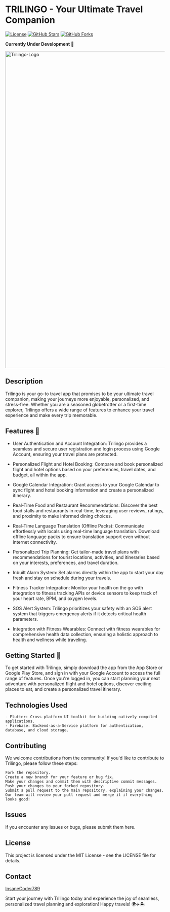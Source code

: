 # TRILINGO - Your Ultimate Travel Companion

[![License](https://img.shields.io/badge/License-MIT-blue.svg)](https://opensource.org/licenses/MIT)
[![GitHub Stars](https://img.shields.io/github/stars/your-username/your-repo.svg)](https://github.com/InsaneCoder789/Trilingo/stargazers)
[![GitHub Forks](https://img.shields.io/github/forks/your-username/your-repo.svg)](https://github.com/InsaneCoder789/Trilingo/network)

**Currently Under Development 🚧**

<img width="1000" alt="Trilingo-Logo" src="https://github.com/InsaneCoder789/Trilingo/assets/83532283/5d09560d-edb8-4831-943e-2907d729fbc3">


## Description

Trilingo is your go-to travel app that promises to be your ultimate travel companion, making your journeys more enjoyable, personalized, and stress-free. Whether you are a seasoned globetrotter or a first-time explorer, Trilingo offers a wide range of features to enhance your travel experience and make every trip memorable.


## Features 🌟
- User Authentication and Account Integration: Trilingo provides a seamless and secure user registration and login process using Google Account, ensuring your travel plans are protected.

- Personalized Flight and Hotel Booking: Compare and book personalized flight and hotel options based on your preferences, travel dates, and budget, all within the app.

- Google Calendar Integration: Grant access to your Google Calendar to sync flight and hotel booking information and create a personalized itinerary.

- Real-Time Food and Restaurant Recommendations: Discover the best food stalls and restaurants in real-time, leveraging user reviews, ratings, and proximity to make informed dining choices.

- Real-Time Language Translation (Offline Packs): Communicate effortlessly with locals using real-time language translation. Download offline language packs to ensure translation support even without internet connectivity.

- Personalized Trip Planning: Get tailor-made travel plans with recommendations for tourist locations, activities, and itineraries based on your interests, preferences, and travel duration.

- Inbuilt Alarm System: Set alarms directly within the app to start your day fresh and stay on schedule during your travels.

- Fitness Tracker Integration: Monitor your health on the go with integration to fitness tracking APIs or device sensors to keep track of your heart rate, BPM, and oxygen levels.

- SOS Alert System: Trilingo prioritizes your safety with an SOS alert system that triggers emergency alerts if it detects critical health parameters.

- Integration with Fitness Wearables: Connect with fitness wearables for comprehensive health data collection, ensuring a holistic approach to health and wellness while traveling.

## Getting Started 🚀
To get started with Trilingo, simply download the app from the App Store or Google Play Store, and sign in with your Google Account to access the full range of features. Once you're logged in, you can start planning your next adventure with personalized flight and hotel options, discover exciting places to eat, and create a personalized travel itinerary.


## Technologies Used
```
- Flutter: Cross-platform UI toolkit for building natively compiled applications.
- Firebase: Backend-as-a-Service platform for authentication, database, and cloud storage.
  ```


## Contributing
We welcome contributions from the community! If you'd like to contribute to Trilingo, please follow these steps:

```
Fork the repository.
Create a new branch for your feature or bug fix.
Make your changes and commit them with descriptive commit messages.
Push your changes to your forked repository.
Submit a pull request to the main repository, explaining your changes.
Our team will review your pull request and merge it if everything looks good!
```

## Issues
If you encounter any issues or bugs, please submit them here.

## License
This project is licensed under the MIT License - see the LICENSE file for details.

## Contact
[InsaneCoder789](https://github.com/InsaneCoder789)

Start your journey with Trilingo today and experience the joy of seamless, personalized travel planning and exploration! Happy travels! 🌍✈️🏝️
